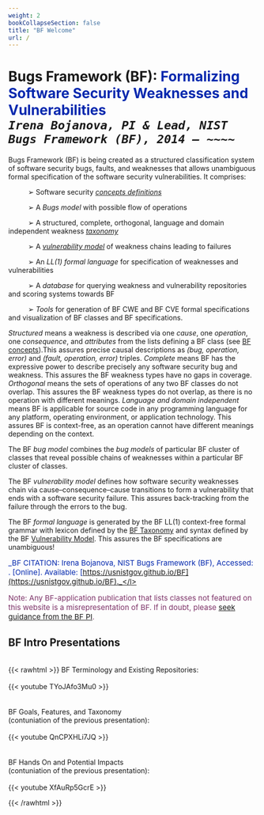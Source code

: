 ```yaml
---
weight: 2
bookCollapseSection: false
title: "BF Welcome"
url: /
---
```

<!-- <l style="color: #7D3368; font-size:32px">xxx</> -->
<!-- <div style="text-indent: 40px"> </div>-->
# Bugs Framework (BF): <l style="color: #0428AE">Formalizing Software Security Weaknesses and Vulnerabilities</l><br/>_`Irena Bojanova, PI & Lead, NIST Bugs Framework (BF), 2014 – ~~~~`_
<!-- ## <l style="color: #0428AE">Formalizing Software Security Bugs, Weaknesses, and Vulnerabilities</l><l style="color: black">!<l/><br/>_`Irena Bojanova, PI & Lead, NIST Bugs Framework (BF), 2014 – ~~~~`_</l> -->
<!-- Software Developers 'Best Friend' -->
Bugs Framework (BF) is being created as a structured classification system of software security bugs, faults, and weaknesses that allows unambiguous formal specification of the software security vulnerabilities. It comprises:

<div style="text-indent: 40px">

➢ Software security _[concepts definitions](/BF/info/vulnerability-model/bf-concepts/)_

➢ A _Bugs model_ with possible flow of operations

➢ A structured, complete, orthogonal, language and domain independent weakness _[taxonomy](/BF/info/bf-classes)_

➢ A  _[vulnerability model](/BF/info/vulnerability-model/bf-vulnerability-model/)_ of weakness chains leading to failures

➢ An _LL(1) formal language_ for specification of weaknesses and vulnerabilities

➢ A _database_ for querying weakness and vulnerability repositories and scoring systems towards BF

➢ _Tools_ for generation of BF CWE  and BF CVE formal specifications and  visualization of BF classes and BF specifications. 

</div>

_Structured_ means a weakness is described via one _cause_, one _operation_, one _consequence_, and _attributes_ from the lists defining a BF class (see [BF concepts](/BF/info/vulnerability-model/bf-concepts/)).This assures precise causal descriptions as _(bug, operation, error)_ and _(fault, operation, error)_ triples. _Complete_ means BF has the expressive power to describe precisely any software security bug and weakness. This assures the BF weakness types have no gaps in coverage. _Orthogonal_ means the sets of operations of any two BF classes do not overlap. This assures the BF weakness types do not overlap,  as there is no operation with different meanings. _Language and domain independent_ means BF is applicable for source code in any programming language for any platform, operating environment, or application technology. This assures BF is context-free, as an operation cannot have different meanings depending on the context.

The BF _bug model_ combines the _bug models_ of particular BF cluster of classes that reveal possible chains of weaknesses within a particular BF cluster of classes.

The BF _vulnerability model_ defines how software security weaknesses chain via cause–consequence–cause transitions to form a vulnerability that ends with a software security failure. This assures back-tracking from the failure through the errors to the bug. 

The BF _formal language_ is generated by the BF LL(1) context-free formal grammar with lexicon defined by the [BF Taxonomy](/BF/info/bf-classes) and syntax defined by the BF [Vulnerability Model](/BF/info/vulnerability-model/bf-vulnerability-model/). This assures the BF specifications are unambiguous!

<l style="font-size: 15px; color: #0428AE">_BF CITATION: Irena Bojanova, NIST Bugs Framework (BF), Accessed: <span id="currentDate"></span>. [Online]. Available: [https://usnistgov.github.io/BF](https://usnistgov.github.io/BF)._</l>

<l style="font-size: 15px; color: #7D3368">Note: Any BF-application publication that lists classes not featured on this website is a misrepresentation of BF. If in doubt, please [seek guidance from the BF PI](/BF/info/contact/bf-contact). 

## BF Intro Presentations

<br/>
{{< rawhtml >}} 
BF Terminology and Existing Repositories:
<br/><br/>
<div class="row">
<div class="col-9">
{{< youtube TYoJAfo3Mu0 >}}
</div>
</div>

<div class="row">
<div class="col-9">
<br/><br/>
BF Goals, Features, and Taxonomy <br/>
(contuniation of the previous presentation):
<br/><br/>
{{< youtube QnCPXHLi7JQ >}}
</div>
</div>

<div class="row">
<div class="col-9">
<br/><br/>
BF Hands On and Potential Impacts <br/>
(contuniation of the previous presentation):
<br/><br/>
{{< youtube XfAuRp5GcrE >}}
</div>
</div>

{{< /rawhtml >}}

<br/><br/>


<script>
    document.addEventListener('DOMContentLoaded', function() {
        const currentDateElement = document.getElementById('currentDate');
        const currentDate = new Date().toLocaleString('en-US', {
            year: 'numeric', 
            month: '2-digit', 
            day: '2-digit'
        });
        currentDateElement.textContent = currentDate;
    });
</script>